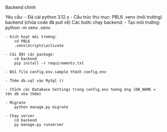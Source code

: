 Backend chính

Yêu cầu: 
        - Đã cài python 3.12.x
        - Cấu trúc thư mục: 
                            PBL6
                                .venv (môi trường)
                                backend (chứa code đã pull về)
Các bước chạy backend:
    - Tạo môi trường: 
        python -m venv .venv

    - Kích hoạt môi trường:
        cd PBL6
        .venv\Scripts\activate

    - Cài đặt các package:
        cd backend
        pip install -r requirements.txt

    - Đổi file config.env.sample thành config.env
    
    - Thêm db.sql vào MySql ()
    
    - Chỉnh các Database Settings trong config.env tương ứng (DB_NAME = tên db vừa thêm)

    - Migrate
        python manage.py migrate
        
    - Chạy server
        cd backend
        py manage.py runserver

    
